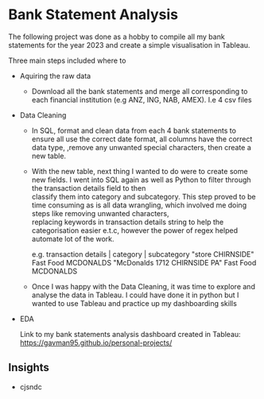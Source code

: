# Bank Statement Analysis

The following project was done as a hobby to compile all my bank statements for the year 2023 and create a simple visualisation in Tableau.

Three main steps included where to 
* Aquiring the raw data
  * Download all the bank statements and merge all corresponding to each financial institution (e.g ANZ, ING, NAB, AMEX). I.e 4 csv files
    
* Data Cleaning
  * In SQL, format and clean data from each 4 bank statements to ensure all use the correct date format, all columns have the correct data type,
    ,remove any unwanted special characters, then create a new table.
    
  * With the new table, next thing I wanted to do were to create some new fields. I went into SQL again as well as Python to filter through the transaction details field to then   
    classify them into category and subcategory. This step proved to be time consuming as is all data wrangling, which involved me doing steps like removing unwanted characters,   
    replacing keywords in transaction details string to help the categorisation easier e.t.c, however the power of regex helped automate lot of the work.

    e.g. transaction details         | category      | subcategory
         "store CHIRNSIDE"              Fast Food       MCDONALDS
         "McDonalds 1712 CHIRNSIDE PA"   Fast Food      MCDONALDS
    
  * Once I was happy with the Data Cleaning, it was time to explore and analyse the data in Tableau. I could have done it in python but I wanted to use Tableau and practice up my 
    dashboarding skills
  
* EDA
  
   Link to my bank statements analysis dashboard created in Tableau:
   https://gavman95.github.io/personal-projects/

## Insights

* cjsndc


  
